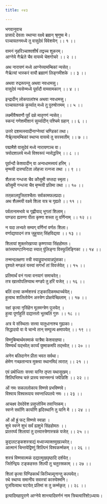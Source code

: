 ```yaml
---
title: ०४३

---
```

भगवानुवाच  
प्रासादे देवताः स्थाप्या वक्ष्ये ब्रह्मन् श्रृणुष्व मे।  
पञ्चायतनमध्ये तु वासुदेवं विवेशयेन् ।। १ ।।  
  
वामनं नृहरिञ्चाश्वशीर्षं तद्वच्च शूकरम्।  
आग्नेये नैर्ऋते चैव वायव्ये चेशगोचरे ।। २ ।।  
  
अथ नारायणं मध्ये आग्नेय्यामम्बिकां न्यसेत्।  
नैर्ऋत्यां भास्करं वायौ ब्रह्माणं लिङ्गमीशके ।। ३ ।।  
  
अथवा रुद्ररूपन्तु अथवा नवधामसु।  
वासुदेवं न्यसेन्मध्ये पूर्वादौ वामवामकान् ।। ४ ।।  
  
इन्द्रादीन् लोकपालांश्च अथवा नवधामसु।  
पञ्चायतनकं कुर्य्यात् मध्ये तु पुरुषोत्तमम् ।। ५ ।।  
  
लक्ष्मीवैश्रवणौ पूर्वं दक्षे मातृगणं न्यसेत्।  
स्कन्दं गणेशमीशानं सुर्य्यादीन् पश्चिमे ग्रहान् ।। ६ ।।  
  
उत्तरे दशमत्स्यादीनाग्नेय्यां चण्डिकां तथा।  
नैर्ॠत्यामम्बिकां स्थाप्य वायव्ये तु सरस्वतीम् ।। ७ ।।  
  
पद्मामैशे वासुदेवं मध्ये नारायणञ्च वा।  
त्रयोदशालये मध्ये विश्वरूपं न्यसेद्धरिम् ।। ८ ।।  
  
पूर्वान्दौ केशवादीन् वा अन्यधामस्वयं हरिम् ।  
मृण्मयी दारुघटिता लोहजा रत्नजा तथा ।। ९ ।।  
  
शैलजा गन्धजा चैव कौसुमी सप्तदा स्मृता।  
कौसुमी गन्धजा चैव मृण्मयी प्रतिमा तथा ।। १० ।।  
  
तत्‌कालपूजिताश्चैताः सर्वकामफलप्रदाः।  
अथ शैलमयी वक्ष्ये शिला यत्र च गृह्यते ।। ११ ।।  
  
पर्वतानामभावे च गृह्णीयाद् भूगतां शिलाम्।  
पाण्डरा ह्यरुणा पीता कृष्णा शस्ता तु वर्णिनाम् ।। १२ ।।  
  
न यदा लभ्यते सम्यग् वर्णिनां वर्णतः शिला।  
वर्णाद्यापादनं तत्र जुहुयात् सिंहविद्यया ।। १३ ।।  
  
शिलायां शुक्लरेखाग्र्या कृष्णाग्र्या सिंहहोमतः।  
कांस्यघण्टानिनादा स्यात् पुंलिङ्गा विस्फुलिङ्गिका ।। १४ ।।  
  
तन्मन्दलक्षणा स्त्री स्याद्रूपाभावान्नपुंसका।  
दृश्यते मण्डलं यस्यां सगर्भां तां विवर्जयेत् ।। १५ ।।  
  
प्रतिमार्थं वनं गत्वा वनयागं समाचरेत्।  
तत्र खात्वोपलिप्याथ मण्डपे तु हरिं यजेत् ।। १६ ।।  
  
बलिं दत्त्वा कर्म्मशस्त्रं टङ्कादिकमथार्च्चयेत्।  
हुत्वाथ शालितोयेन अस्त्रेण प्रोक्षयेच्छिलाम् ।। १७ ।।  
  
रक्षां कृत्वा नृसिंहेन मूलमन्त्रेण पूजयेत् ।  
हुत्वा पूर्णाहुतिं दद्यात्ततो भूतबलिं गुरुः ।। १८ ।।  
  
अत्र ये संस्थिताः सत्त्वा यातुधानाश्च गुह्यकाः।  
सिद्धादयो वा ये चान्ये तान् सम्पूज्य क्षमापयेत् ।। १९ ।।  
  
विष्णुबिम्बार्थमस्माकं यात्रैषा केशवाज्ञया।  
विष्ण्वर्थं यद्भवेत् कार्य्यं युष्माकमपि तद्भवेत् ।। २० ।।  
  
अनेन बलिदानेन प्रीता भवत सर्वथा।  
क्षेमेण गच्छतान्यत्र मुक्त्वा स्थानमिदं त्वरात् ।। २१ ।।  
  
एवं प्रबोधिताः सत्त्वा यान्ति तृप्ता यथासुखम्।  
शिल्पिभिश्च चरुं प्रास्य स्वप्नमन्त्रं जपेन्निशि ।। २२ ।।  
  
ओं नमः सकललोकाय विष्णवे प्रभविष्णवे।  
विश्वाय विश्वरूपाय स्वप्नाधिपतये नमः ।। २३ ।।  
  
आचक्ष्व देवदेवेश प्रसुप्तोस्मि तवान्तिकम्।  
स्वप्ने सर्वाणि कार्याणि हृदिस्थानि तु यानि मे ।। २४ ।।  
  
ओं ओं ह्रुं फट् विष्णवे स्वाहा ।  
शुभे स्वप्ने शुभं सर्वं ह्यशुभे सिंहहोमतः ।।  
प्रातरर्घ्य शिलायां तु दत्त्वास्त्रेणास्त्रकं यजेत् ।। २५ ।।  
  
कुद्दालटङ्कशस्त्राद्यं मध्वाज्याक्तमुखञ्चरेत्।  
आत्मानं चिन्तयेद्विष्णुं शिल्पिनं विश्वकर्म्मकम् ।। २६ ।।  
  
शस्त्रं विष्णवात्मकं दद्यात्मुखपृष्ठादि दर्शयेत्।  
जितेन्द्रियः टङ्कहस्तः शिल्पी तु चतुरस्रकाम् ।। २७ ।।  
  
शिलां कृत्वा पिण्डिकार्थं किञ्चिन्न्यूनान्तु कल्पयेत्।  
रथे स्थाप्य समानीय सवस्त्रां कारुवेश्मनि।  
पूजयित्वाथ घटयेत् प्रतिमां स तु कर्म्मकृत् ।। २८ ।।  
  
इत्यादिमहापुराणे आग्नेये शान्त्यादिवर्णनं नाम त्रिचत्वारिंशोऽध्यायः।